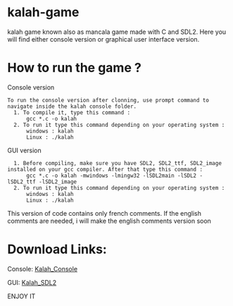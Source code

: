 # kalah-game
kalah game known also as mancala game made with C and SDL2. Here you will find either console version or graphical user interface version.

# How to run the game ?

  Console version
  
    To run the console version after clonning, use prompt command to navigate inside the kalah console folder. 
      1. To compile it, type this command :
          gcc *.c -o kalah
      2. To run it type this command depending on your operating system : 
          windows : kalah
          Linux : ./kalah
  
   GUI version
  
      1. Before compiling, make sure you have SDL2, SDL2_ttf, SDL2_image installed on your gcc compiler. After that type this command : 
          gcc *.c -o kalah -mwindows -lmingw32 -lSDL2main -lSDL2 -lSDL2_ttf -lSDL2_image
      2. To run it type this command depending on your operating system :
          windows : kalah
          Linux : ./kalah
          
 This version of code contains only french comments. If the english comments are needed, i will make the english comments version soon
 
 # Download Links:
 
   Console: [Kalah_Console](http://www.mediafire.com/file/dea7hup4amralo9/Kalah_Console.rar/file) 
    
   GUI: [Kalah_SDL2](http://www.mediafire.com/file/qzxo0g3myhcpbt1/Kalah_SDL2.rar/file)
  
 
 ENJOY IT
    

